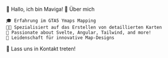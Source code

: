 👋 Hallo, ich bin Maviga!
🌱 Über mich

    🎓 Erfahrung im GTA5 Ymaps Mapping
    👨‍💻 Spezialisiert auf das Erstellen von detaillierten Karten
    🌈 Passionate about Svelte, Angular, Tailwind, and more!
    🌈 Leidenschaft für innovative Map-Designs

🤝 Lass uns in Kontakt treten!

